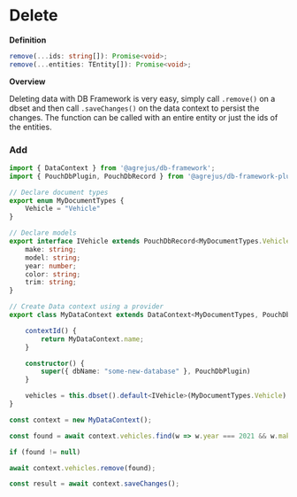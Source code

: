 # Delete

**Definition**
```typescript
remove(...ids: string[]): Promise<void>;
remove(...entities: TEntity[]): Promise<void>;
```

**Overview**

Deleting data with DB Framework is very easy, simply call `.remove()` on a dbset and then call `.saveChanges()` on the data context to persist the changes.  The function can be called with an entire entity or just the ids of the entities.

### Add

```typescript
import { DataContext } from '@agrejus/db-framework';
import { PouchDbPlugin, PouchDbRecord } from '@agrejus/db-framework-plugin-pouchdb';

// Declare document types
export enum MyDocumentTypes {
    Vehicle = "Vehicle"
}

// Declare models
export interface IVehicle extends PouchDbRecord<MyDocumentTypes.Vehicle> {
    make: string;
    model: string;
    year: number;
    color: string;
    trim: string;
}

// Create Data context using a provider
export class MyDataContext extends DataContext<MyDocumentTypes, PouchDbRecord<MyDocumentTypes>, "_id" | "_rev"> {

    contextId() {
        return MyDataContext.name;
    }

    constructor() {
        super({ dbName: "some-new-database" }, PouchDbPlugin)
    }

    vehicles = this.dbset().default<IVehicle>(MyDocumentTypes.Vehicle).create();
}

const context = new MyDataContext();

const found = await context.vehicles.find(w => w.year === 2021 && w.make === "Chevrolet");

if (found != null)

await context.vehicles.remove(found);

const result = await context.saveChanges();
```